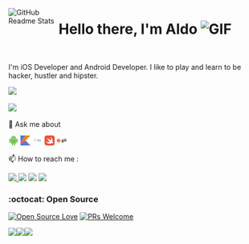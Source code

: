 <p align="left">
 <img width="100px" src="https://svgshare.com/i/TEA.svg" align="left" alt="GitHub Readme Stats" />
<h1 align="left"> Hello there, I'm Aldo <img alt="GIF" src="https://im4.ezgif.com/tmp/ezgif-4-8dc733e8c745.gif" width="40px" /></h1>
<p align="left"><img src="https://img.shields.io/github/followers/reinaldoriant?style=social" alt="" />


<p align="left"> I'm iOS Developer and Android Developer. I like to play and learn to be hacker, hustler and hipster.</p>

<p align='left'>
  <a href="#"><img src="https://github-readme-stats.vercel.app/api?username=reinaldoriant&show_icons=true&count_private=true" width="350"></a>
</p>
<p align='left'>
  <a href="#"><img src="https://github-readme-stats.vercel.app/api/top-langs/?username=reinaldoriant&layout=compact"></a></p>

<p align="left">  💬 Ask me about </p>
<p align="left">
<code><img height="20" src="https://raw.githubusercontent.com/github/explore/5c058a388828bb5fde0bcafd4bc867b5bb3f26f3/topics/android/android.png"></code>
<code><img height="20" src="https://raw.githubusercontent.com/github/explore/80688e429a7d4ef2fca1e82350fe8e3517d3494d/topics/kotlin/kotlin.png"></code>
<code><img height="20" src="https://raw.githubusercontent.com/github/explore/80688e429a7d4ef2fca1e82350fe8e3517d3494d/topics/java/java.png"></code>
<code><img height="20" src="https://raw.githubusercontent.com/github/explore/80688e429a7d4ef2fca1e82350fe8e3517d3494d/topics/swift/swift.png"></code>
<code><img height="20" src="https://raw.githubusercontent.com/github/explore/80688e429a7d4ef2fca1e82350fe8e3517d3494d/topics/git/git.png"></code></p>


<p align="left"> 📫 How to reach me : </p>

 <p align="left"> 
 <a href="https://t.me/reinaldoriant" >
  <img src="https://img.shields.io/badge/Telegram-2CA5E0?style=for-the-badge&logo=telegram&logoColor=white" />
  <a href="https://linkedin.com/in/reinaldoriant">
  <img src="https://img.shields.io/badge/LinkedIn-0077B5?style=for-the-badge&logo=linkedin&logoColor=white" /></a>
 <a href="https://medium.com/@ruang-aldo">
  <img src="https://img.shields.io/badge/Medium-12100E?style=for-the-badge&logo=medium&logoColor=white" /></a>
  <a href="mailto:reinaldoriant@gmail.com" >
   <img src="https://img.shields.io/badge/Gmail-D14836?style=for-the-badge&logo=gmail&logoColor=white"  /></a>
</p>


### :octocat: Open Source

[![Open Source Love](https://badges.frapsoft.com/os/v2/open-source.svg?v=103)](https://github.com/reinaldoriant) [![PRs Welcome](https://img.shields.io/badge/PRs-welcome-brightgreen.svg?style=flat&logo=github)](https://github.com/reinaldoriant/GubakeGame)

<a href="https://github.com/reinaldoriant/GubakeGame">
  <img align="left" src="https://github-readme-stats.vercel.app/api/pin/?username=reinaldoriant&repo=GubakeGame" />
</a>
<a href="https://github.com/reinaldoriant/weather-simple-apps">
  <img align="left" src="https://github-readme-stats.vercel.app/api/pin/?username=reinaldoriant&repo=weather-simple-apps" />
</a>
<a href="https://github.com/reinaldoriant/movie-app">
  <img align="left" src="https://github-readme-stats.vercel.app/api/pin/?username=reinaldoriant&repo=movie-app" />
</a>
